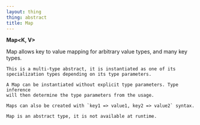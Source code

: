 ```yaml
---
layout: thing
thing: abstract
title: Map
---
```

**Map&lt;K, V&gt;**

Map allows key to value mapping for arbitrary value types, and many key
	types.

	This is a multi-type abstract, it is instantiated as one of its
	specialization types depending on its type parameters.

	A Map can be instantiated without explicit type parameters. Type inference
	will then determine the type parameters from the usage.

	Maps can also be created with `key1 => value1, key2 => value2` syntax.

	Map is an abstract type, it is not available at runtime.

